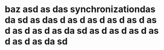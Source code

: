 # baz asd as das synchronization<caret>das da sd as das d as d as d as d as d as d as d as d as da sd as d as d as d as d as d as da sd